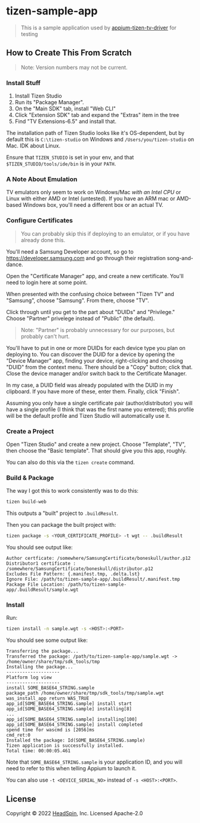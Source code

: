 # tizen-sample-app

> This is a sample application used by [appium-tizen-tv-driver](../appium-tizen-tv-driver/) for testing

## How to Create This From Scratch

> Note: Version numbers may not be current.

### Install Stuff

1. Install Tizen Studio
2. Run its "Package Manager".
3. On the "Main SDK" tab, install "Web CLI"
4. Click "Extension SDK" tab and expand the "Extras" item in the tree
5. Find "TV Extensions-6.5" and install that.

The installation path of Tizen Studio looks like it's OS-dependent, but by default this is `C:\tizen-studio` on Windows and `/Users/you/tizen-studio` on Mac. IDK about Linux.

Ensure that `TIZEN_STUDIO` is set in your env, and that `$TIZEN_STUDIO/tools/ide/bin` is in your `PATH`.

### A Note About Emulation

TV emulators only seem to work on Windows/Mac _with an Intel CPU_ or Linux with either AMD or Intel (untested). If you have an ARM mac or AMD-based Windows box, you'll need a different box or an actual TV.

### Configure Certificates

> You can probably skip this if deploying to an emulator, or if you have already done this.

You'll need a Samsung Developer account, so go to https://developer.samsung.com and go through their registration song-and-dance.

Open the "Certificate Manager" app, and create a new certificate. You'll need to login here at some point.

When presented with the confusing choice between "Tizen TV" and "Samsung", choose "Samsung". From there, choose "TV".

Click through until you get to the part about "DUIDs" and "Privilege." Choose "Partner" privelege instead of "Public" (the default).

> Note: "Partner" is probably unnecessary for our purposes, but probably can't hurt.

You'll have to put in one or more DUIDs for each device type you plan on deploying to. You can discover the DUID for a device by opening the "Device Manager" app, finding your device, right-clicking and choosing "DUID" from the context menu. There should be a "Copy" button; click that. Close the device manager and/or switch back to the Certificate Manager.

In my case, a DUID field was already populated with the DUID in my clipboard. If you have more of these, enter them. Finally, click "Finish".

Assuming you only have a single certificate pair (author/distributor) you will have a single profile (I think that was the first name you entered); this profile will be the default profile and Tizen Studio will automatically use it.

### Create a Project

Open "Tizen Studio" and create a new project. Choose "Template", "TV", then choose the "Basic template". That should give you this app, roughly.

You can also do this via the `tizen create` command.

### Build & Package

The way I got this to work consistently was to do this:

```bash
tizen build-web
```

This outputs a "built" project to `.buildResult`.

Then you can package the built project with:

```bash
tizen package -s <YOUR_CERTIFICATE_PROFILE> -t wgt -- .buildResult
```

You should see output like:

```text
Author certficate: /somewhere/SamsungCertificate/boneskull/author.p12
Distributor1 certificate : /somewhere/SamsungCertificate/boneskull/distributor.p12
Excludes File Pattern: {.manifest.tmp, .delta.lst}
Ignore File: /path/to/tizen-sample-app/.buildResult/.manifest.tmp
Package File Location: /path/to/tizen-sample-app/.buildResult/sample.wgt
```

### Install

Run:

```bash
tizen install -n sample.wgt -s <HOST>:<PORT>
```

You should see some output like:

```text
Transferring the package...
Transferred the package: /path/to/tizen-sample-app/sample.wgt -> /home/owner/share/tmp/sdk_tools/tmp
Installing the package...
--------------------
Platform log view
--------------------
install SOME_BASE64_STRING.sample
package_path /home/owner/share/tmp/sdk_tools/tmp/sample.wgt
was_install_app return WAS_TRUE
app_id[SOME_BASE64_STRING.sample] install start
app_id[SOME_BASE64_STRING.sample] installing[8]
...
app_id[SOME_BASE64_STRING.sample] installing[100]
app_id[SOME_BASE64_STRING.sample] install completed
spend time for wascmd is [2056]ms
cmd_ret:0
Installed the package: Id(SOME_BASE64_STRING.sample)
Tizen application is successfully installed.
Total time: 00:00:05.461
```

Note that `SOME_BASE64_STRING.sample` is your application ID, and you will need to refer to this when telling Appium to launch it.

You can also use `-t <DEVICE_SERIAL_NO>` instead of `-s <HOST>:<PORT>`.

## License

Copyright © 2022 [HeadSpin](https://headspin.io), Inc. Licensed Apache-2.0
